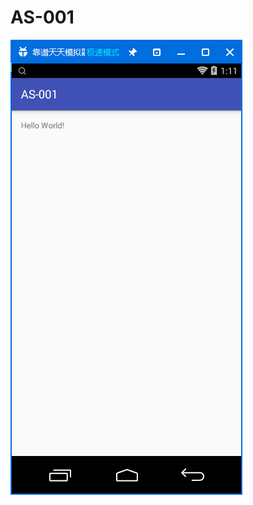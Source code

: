 # AS-001
![](https://github.com/LhllhL133/AS-001/blob/master/app/src/main/res/drawable/as-001-test1.png)  
